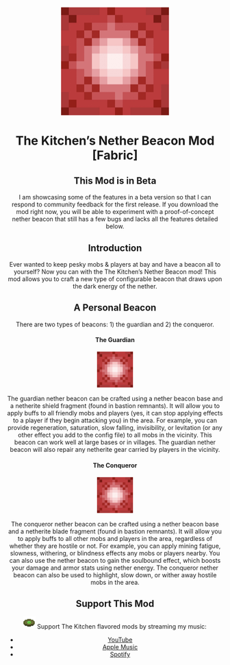 <center style="margin-bottom: 40px;"> <img src="knb.assets/image-20210911195341155.jpg" style="zoom:30%;" </center>

# The Kitchen’s Nether Beacon Mod [Fabric]

## This Mod is in Beta

I am showcasing some of the features in a beta version so that I can respond to community feedback for the first release.  If you download the mod right now, you will be able to experiment with a proof-of-concept nether beacon that still has a few bugs and lacks all the features detailed below.

## Introduction

Ever wanted to keep pesky mobs & players at bay and have a beacon all to yourself?  Now you can with the The Kitchen’s Nether Beacon mod!  This mod allows you to craft a new type of configurable beacon that draws upon the dark energy of the nether.

## A Personal Beacon

There are two types of beacons: 1) the guardian and 2) the conqueror.

#### The Guardian

<img src="knb.assets/image-20210911195341155.jpg" style="zoom:10%; margin-left: 0;">

The guardian nether beacon can be crafted using a nether beacon base and a netherite shield fragment (found in bastion remnants).  It will allow you to apply buffs to all friendly mobs and players (yes, it can stop applying effects to a player if they begin attacking you) in the area.  For example, you can provide regeneration, saturation, slow falling, invisibility, or levitation (or any other effect you add to the config file) to all mobs in the vicinity.  This beacon can work well at large bases or in villages.  The guardian nether beacon will also repair any netherite gear carried by players in the vicinity.

#### The Conqueror

<img src="knb.assets/image-20210911195341155.jpg" style="zoom:10%; margin-left: 0;">

The conqueror nether beacon can be crafted using a nether beacon base and a netherite blade fragment (found in bastion remnants).  It will allow you to apply buffs to all other mobs and players in the area, regardless of whether they are hostile or not.  For example, you can apply mining fatigue, slowness, withering, or blindness effects any mobs or players nearby.  You can also use the nether beacon to gain the soulbound effect, which boosts your damage and armor stats using nether energy.  The conqueror nether beacon can also be used to highlight, slow down, or wither away hostile mobs in the area.

## Support This Mod

<div> <img src="knb.assets/altitude.png" style="zoom:175%; display: inline;" /> <div style="display: inline;">Support The Kitchen flavored mods by streaming my music:</div></div>

- [YouTube](https://www.youtube.com/channel/UCw7YTR6oSIan42thJCtWC9g)
- [Apple Music](https://music.apple.com/us/artist/the-kitchen/1480129249)
- [Spotify](https://open.spotify.com/artist/3UZDsnAmnpGlFGlFyikvIt?si=9_Q_CU9dTWeuguzNHZesoQ&dl_branch=1)

